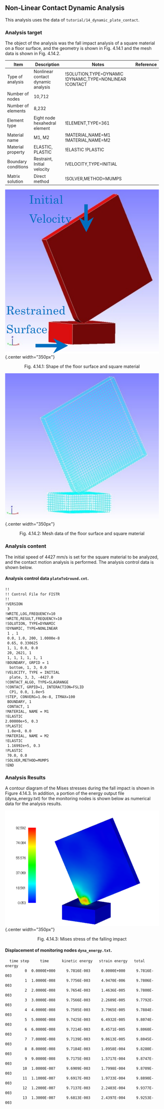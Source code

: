 ## Non-Linear Contact Dynamic Analysis

This analysis uses the data of `tutorial/14_dynamic_plate_contact`.

### Analysis target

The object of the analysis was the fall impact analysis of a square material on a floor surface, and the geometry is shown in Fig. 4.14.1 and the mesh data is shown in Fig. 4.14.2.

 | Item              | Description                      | Notes                                                 | Reference |
 |-------------------|----------------------------------|-------------------------------------------------------|-----------| 
 |Type of analysis   |Nonlinear contact dynamic analysis|!SOLUTION,TYPE=DYNAMIC !DYNAMIC,TYPE=NONLINEAR !CONTACT|           |
 |Number of nodes    |10,712                            |
 |Number of elements |8,232                             |
 |Element type       |Eight node hexahedral element     |!ELEMENT,TYPE=361
 |Material name      |M1, M2                            |!MATERIAL,NAME=M1 !MATERIAL,NAME=M2
 |Material property  |ELASTIC, PLASTIC                  |!ELASTIC !PLASTIC
 |Boundary conditions|Restraint, Initial velocity       |!VELOCITY,TYPE=INITIAL
 |Matrix solution    |Direct method                     |!SOLVER,METHOD=MUMPS

![Shape of the floor surface and square material](./media/tutorial14_01.png){.center width="350px"}
<div style="text-align: center;">
Fig. 4.14.1: Shape of the floor surface and square material
</div>

![Mesh data of the floor surface and square material](./media/tutorial14_02.png){.center width="350px"}
<div style="text-align: center;">
Fig. 4.14.2: Mesh data of the floor surface and square material
</div>

### Analysis content

The initial speed of 4427 mm/s is set for the square material to be analyzed, and the contact motion analysis is performed. The analysis control data is shown below.

#### Analysis control data `plateToGround.cnt`.

```
!!
!! Control File for FISTR
!!
!VERSION
 3
!WRITE,LOG,FREQUENCY=10
!WRITE,RESULT,FREQUENCY=10
!SOLUTION, TYPE=DYNAMIC
!DYNAMIC, TYPE=NONLINEAR
 1 , 1
 0.0, 1.0, 200, 1.0000e-8
 0.65, 0.330625
 1, 1, 0.0, 0.0
 20, 2621, 1
 1, 1, 1, 1, 1, 1
!BOUNDARY, GRPID = 1
  bottom, 1, 3, 0.0
!VELOCITY, TYPE = INITIAL
  plate, 3, 3, -4427.0
!CONTACT_ALGO, TYPE=SLAGRANGE
!CONTACT, GRPID=1, INTERACTION=FSLID
  CP1, 0.0, 1.0e+5
!STEP, CONVERG=1.0e-8, ITMAX=100
 BOUNDARY, 1
 CONTACT, 1
!MATERIAL, NAME = M1
!ELASTIC
2.00000e+5, 0.3
!PLASTIC
 1.0e+8, 0.0
!MATERIAL, NAME = M2
!ELASTIC
 1.16992e+5, 0.3
!PLASTIC
 70.0, 0.0
!SOLVER,METHOD=MUMPS
!END
```

### Analysis Results

A contour diagram of the Mises stresses during the fall impact is shown in Figure 4.14.3. In addition, a portion of the energy output file (dyna_energy.txt) for the monitoring nodes is shown below as numerical data for the analysis results.

![ Mises stress of the falling impact](./media/tutorial14_03.png){.center width="350px"}
<div style="text-align: center;">
Fig. 4.14.3: Mises stress of the falling impact
</div>

#### Displacement of monitoring nodes `dyna_energy.txt`.

```
  time step     time      kinetic energy   strain energy   total energy
         0  0.0000E+000     9.7816E-003     0.0000E+000     9.7816E-003
         1  1.0000E-008     9.7756E-003     4.9470E-006     9.7806E-003
         2  2.0000E-008     9.7654E-003     1.4636E-005     9.7800E-003
         3  3.0000E-008     9.7566E-003     2.2609E-005     9.7792E-003
         4  4.0000E-008     9.7505E-003     3.7965E-005     9.7884E-003
         5  5.0000E-008     9.7425E-003     6.4932E-005     9.8074E-003
         6  6.0000E-008     9.7214E-003     8.4571E-005     9.8060E-003
         7  7.0000E-008     9.7139E-003     9.0613E-005     9.8045E-003
         8  8.0000E-008     9.7184E-003     1.0958E-004     9.8280E-003
         9  9.0000E-008     9.7175E-003     1.5717E-004     9.8747E-003
        10  1.0000E-007     9.6909E-003     1.7998E-004     9.8709E-003
        11  1.1000E-007     9.6917E-003     1.9733E-004     9.8890E-003
        12  1.2000E-007     9.7137E-003     2.2403E-004     9.9377E-003
        13  1.3000E-007     9.6813E-003     2.4397E-004     9.9253E-003
```

